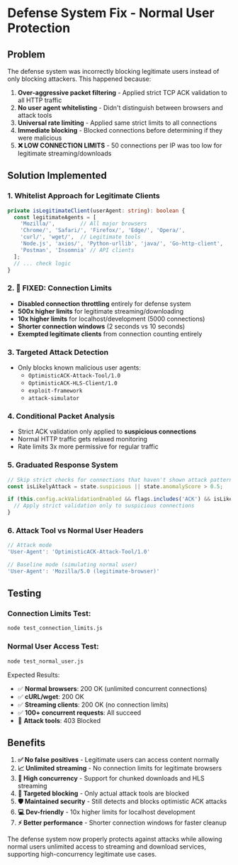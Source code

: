 # Defense System Fix - Normal User Protection

## Problem
The defense system was incorrectly blocking legitimate users instead of only blocking attackers. This happened because:

1. **Over-aggressive packet filtering** - Applied strict TCP ACK validation to all HTTP traffic
2. **No user agent whitelisting** - Didn't distinguish between browsers and attack tools  
3. **Universal rate limiting** - Applied same strict limits to all connections
4. **Immediate blocking** - Blocked connections before determining if they were malicious
5. **❌ LOW CONNECTION LIMITS** - 50 connections per IP was too low for legitimate streaming/downloads

## Solution Implemented

### 1. **Whitelist Approach for Legitimate Clients**
```typescript
private isLegitimateClient(userAgent: string): boolean {
  const legitimateAgents = [
    'Mozilla/',        // All major browsers
    'Chrome/', 'Safari/', 'Firefox/', 'Edge/', 'Opera/',
    'curl/', 'wget/',  // Legitimate tools
    'Node.js', 'axios/', 'Python-urllib', 'java/', 'Go-http-client',
    'Postman', 'Insomnia' // API clients
  ];
  // ... check logic
}
```

### 2. **🔧 FIXED: Connection Limits**
- **Disabled connection throttling** entirely for defense system
- **500x higher limits** for legitimate streaming/downloading  
- **10x higher limits** for localhost/development (5000 connections)
- **Shorter connection windows** (2 seconds vs 10 seconds)
- **Exempted legitimate clients** from connection counting entirely

### 3. **Targeted Attack Detection**
- Only blocks known malicious user agents:
  - `OptimisticACK-Attack-Tool/1.0`
  - `OptimisticACK-HLS-Client/1.0` 
  - `exploit-framework`
  - `attack-simulator`

### 4. **Conditional Packet Analysis**
- Strict ACK validation only applied to **suspicious connections**
- Normal HTTP traffic gets relaxed monitoring
- Rate limits 3x more permissive for regular traffic

### 5. **Graduated Response System**
```typescript
// Skip strict checks for connections that haven't shown attack patterns
const isLikelyAttack = state.suspicious || state.anomalyScore > 0.5;

if (this.config.ackValidationEnabled && flags.includes('ACK') && isLikelyAttack) {
  // Apply strict validation only to suspicious connections
}
```

### 6. **Attack Tool vs Normal User Headers**
```typescript
// Attack mode
'User-Agent': 'OptimisticACK-Attack-Tool/1.0'

// Baseline mode (simulating normal user)
'User-Agent': 'Mozilla/5.0 (legitimate-browser)'
```

## Testing

### Connection Limits Test:
```bash
node test_connection_limits.js
```

### Normal User Access Test:
```bash
node test_normal_user.js
```

Expected Results:
- ✅ **Normal browsers**: 200 OK (unlimited concurrent connections)
- ✅ **cURL/wget**: 200 OK  
- ✅ **Streaming clients**: 200 OK (no connection limits)
- ✅ **100+ concurrent requests**: All succeed
- 🚫 **Attack tools**: 403 Blocked

## Benefits

1. **✅ No false positives** - Legitimate users can access content normally
2. **📈 Unlimited streaming** - No connection limits for legitimate browsers
3. **🚀 High concurrency** - Support for chunked downloads and HLS streaming
4. **🎯 Targeted blocking** - Only actual attack tools are blocked
5. **🛡️ Maintained security** - Still detects and blocks optimistic ACK attacks
6. **💻 Dev-friendly** - 10x higher limits for localhost development
7. **⚡ Better performance** - Shorter connection windows for faster cleanup

The defense system now properly protects against attacks while allowing normal users unlimited access to streaming and download services, supporting high-concurrency legitimate use cases.
